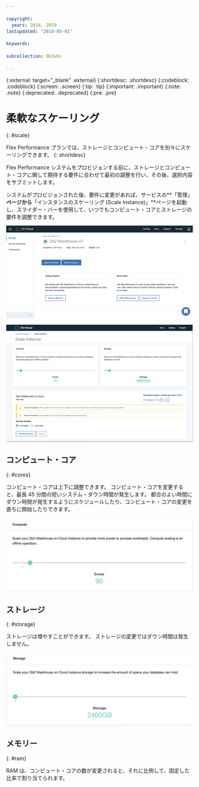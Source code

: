 ```yaml
---

copyright:
  years: 2014, 2019
lastupdated: "2018-05-01"

keywords:

subcollection: Db2whc

---
```


<!-- Attribute definitions --> 
{:external: target="_blank" .external}
{:shortdesc: .shortdesc}
{:codeblock: .codeblock}
{:screen: .screen}
{:tip: .tip}
{:important: .important}
{:note: .note}
{:deprecated: .deprecated}
{:pre: .pre}

# 柔軟なスケーリング
{: #scale}

Flex Performance プランでは、ストレージとコンピュート・コアを別々にスケーリングできます。 
{: shortdesc}

Flex Performance システムをプロビジョンする前に、ストレージとコンピュート・コアに関して期待する要件に合わせて最初の調整を行い、その後、選択内容をサブミットします。

システムがプロビジョンされた後、要件に変更があれば、サービスの**「管理」**ページから**「インスタンスのスケーリング (Scale Instance)」**ページを起動し、スライダー・バーを使用して、いつでもコンピュート・コアとストレージの要件を調整できます。

![Web コンソールのコンピュート・コア・ページの表示](images/launch.png)

![Web コンソールのコンピュート・コア・ページの表示](images/scaling_full.png)

## コンピュート・コア
{: #cores}

コンピュート・コアは上下に調整できます。 コンピュート・コアを変更すると、最長 45 分間の短いシステム・ダウン時間が発生します。 都合のよい時間にダウン時間が発生するようにスケジュールしたり、コンピュート・コアの変更を直ちに開始したりできます。

![Web コンソールのコンピュート・コア・ページの表示](images/cores.png)

## ストレージ
{: #storage}

ストレージは増やすことができます。 ストレージの変更ではダウン時間は発生しません。

![Web コンソールのストレージ・ページの表示](images/storage.png)

## メモリー
{: #ram}

RAM は、コンピュート・コアの数が変更されると、それに比例して、固定した比率で割り当てられます。

